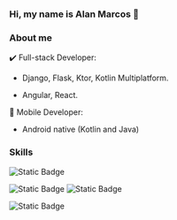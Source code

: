 ### Hi, my name is Alan Marcos 👋

### About me

✔️ Full-stack Developer:

   - Django, Flask, Ktor, Kotlin Multiplatform.

   - Angular, React.

                
📲 Mobile Developer:

   - Android native (Kotlin and Java)

### Skills

![Static Badge](https://img.shields.io/badge/Android-%233DDC84?logo=android&labelColor=white)

![Static Badge](https://img.shields.io/badge/Kotlin-%237F52FF?logo=kotlin&labelColor=white) ![Static Badge](https://img.shields.io/badge/Compose_Multiplatform-%237F52FF?logo=kotlin&labelColor=white)

![Static Badge](https://img.shields.io/badge/Python-%233776AB?logo=python&labelColor=white)




